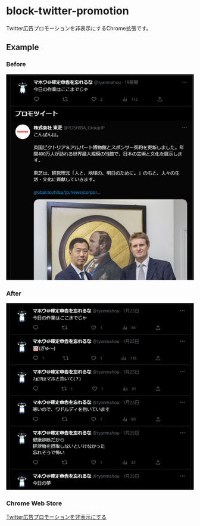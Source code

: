 # block-twitter-promotion
Twitter広告プロモーションを非表示にするChrome拡張です。

## Example

### Before
![拡張適用前](./assets/imgs/examples/before.png "拡張適用前")

### After
![拡張適用後](./assets/imgs/examples/after.png "拡張適用後")

### Chrome Web Store
[Twitter広告プロモーションを非表示にする](https://chrome.google.com/webstore/detail/twitter%E5%BA%83%E5%91%8A%E3%83%97%E3%83%AD%E3%83%A2%E3%83%BC%E3%82%B7%E3%83%A7%E3%83%B3%E3%82%92%E9%9D%9E%E8%A1%A8%E7%A4%BA%E3%81%AB%E3%81%99%E3%82%8B/gnhehbgfhmdppncpopfddfidaoccoich?hl=ja "Twitter広告プロモーションを非表示にする")
